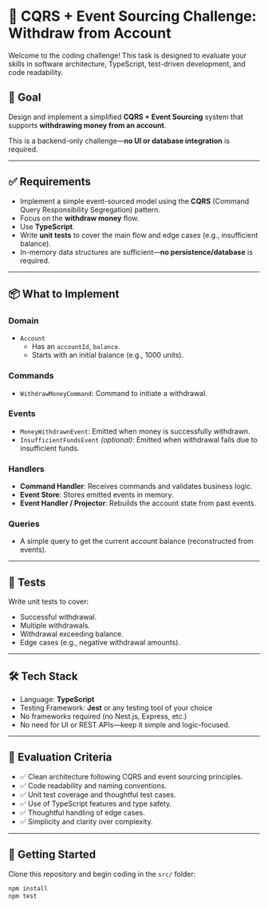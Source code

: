# 💼 CQRS + Event Sourcing Challenge: Withdraw from Account

Welcome to the coding challenge! This task is designed to evaluate your skills in software architecture, TypeScript, test-driven development, and code readability.

## 🎯 Goal

Design and implement a simplified **CQRS + Event Sourcing** system that supports **withdrawing money from an account**.

This is a backend-only challenge—**no UI or database integration** is required.

---

## ✅ Requirements

- Implement a simple event-sourced model using the **CQRS** (Command Query Responsibility Segregation) pattern.
- Focus on the **withdraw money** flow.
- Use **TypeScript**.
- Write **unit tests** to cover the main flow and edge cases (e.g., insufficient balance).
- In-memory data structures are sufficient—**no persistence/database** is required.

---

## 📦 What to Implement

### Domain

- `Account`
  - Has an `accountId`, `balance`.
  - Starts with an initial balance (e.g., 1000 units).
  
### Commands

- `WithdrawMoneyCommand`: Command to initiate a withdrawal.

### Events

- `MoneyWithdrawnEvent`: Emitted when money is successfully withdrawn.
- `InsufficientFundsEvent` *(optional)*: Emitted when withdrawal fails due to insufficient funds.

### Handlers

- **Command Handler**: Receives commands and validates business logic.
- **Event Store**: Stores emitted events in memory.
- **Event Handler / Projector**: Rebuilds the account state from past events.

### Queries

- A simple query to get the current account balance (reconstructed from events).

---

## 🧪 Tests

Write unit tests to cover:

- Successful withdrawal.
- Multiple withdrawals.
- Withdrawal exceeding balance.
- Edge cases (e.g., negative withdrawal amounts).

---

## 🛠 Tech Stack

- Language: **TypeScript**
- Testing Framework: **Jest** or any testing tool of your choice
- No frameworks required (no Nest.js, Express, etc.)
- No need for UI or REST APIs—keep it simple and logic-focused.

---

## 🧠 Evaluation Criteria

- ✅ Clean architecture following CQRS and event sourcing principles.
- ✅ Code readability and naming conventions.
- ✅ Unit test coverage and thoughtful test cases.
- ✅ Use of TypeScript features and type safety.
- ✅ Thoughtful handling of edge cases.
- ✅ Simplicity and clarity over complexity.

---

## 🚀 Getting Started

Clone this repository and begin coding in the `src/` folder:

```bash
npm install
npm test
